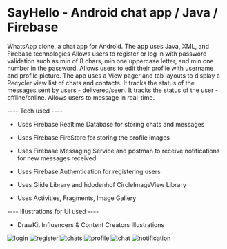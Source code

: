 # SayHello - Android chat app / Java / Firebase 
WhatsApp clone, a chat app for Android. 
The app uses Java, XML, and Firebase technologies
Allows users to register or log in with password validation such as min of 8 chars, min one uppercase letter, and min one number in the password.
Allows users to edit their profile with username and profile picture.
The app uses a View pager and tab layouts to display a Recycler view list of chats and contacts.
It tracks the status of the messages sent by users - delivered/seen.
It tracks the status of the user - offline/online.
Allows users to message in real-time.

---- Tech used ----

- Uses Firebase Realtime Database for storing chats and messages

- Uses Firebase FireStore for storing the profile images

- Uses Firebase Messaging Service and postman to receive notifications for new messages received

- Uses Firebase Authentication for registering users

- Uses Glide Library and hdodenhof CircleImageView Library

- Uses Activities, Fragments, Image Gallery

---- Illustrations for UI used ----
- DrawKit Influencers & Content Creators Illustrations


![login](https://github.com/Kris-glitch/SayHello/assets/78586563/6690df06-5aeb-4a5f-ace7-985cebbd21d2)
![register](https://github.com/Kris-glitch/SayHello/assets/78586563/973c6a15-315c-4b34-b68c-c9905ef10241)
![chats](https://github.com/Kris-glitch/SayHello/assets/78586563/7c568272-c542-418f-a847-56bb12177466)
![profile](https://github.com/Kris-glitch/SayHello/assets/78586563/07db08c4-e7e1-4aee-95fe-c3bdf5c18c77)
![chat](https://github.com/Kris-glitch/SayHello/assets/78586563/f7dc5674-230f-4269-adbe-e06ca9d81b63)
![notification](https://github.com/Kris-glitch/SayHello/assets/78586563/eccd2564-9437-48ba-a029-3a117808474d)
